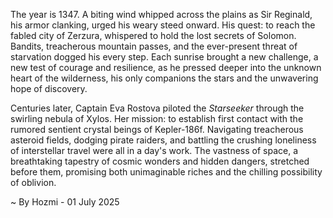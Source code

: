 
The year is 1347.  A biting wind whipped across the plains as Sir Reginald, his armor clanking, urged his weary steed onward.  His quest: to reach the fabled city of Zerzura, whispered to hold the lost secrets of Solomon.  Bandits, treacherous mountain passes, and the ever-present threat of starvation dogged his every step.  Each sunrise brought a new challenge, a new test of courage and resilience, as he pressed deeper into the unknown heart of the wilderness, his only companions the stars and the unwavering hope of discovery.

Centuries later, Captain Eva Rostova piloted the *Starseeker* through the swirling nebula of Xylos.  Her mission: to establish first contact with the rumored sentient crystal beings of Kepler-186f.  Navigating treacherous asteroid fields, dodging pirate raiders, and battling the crushing loneliness of interstellar travel were all in a day's work.  The vastness of space, a breathtaking tapestry of cosmic wonders and hidden dangers, stretched before them, promising both unimaginable riches and the chilling possibility of oblivion.

~ By Hozmi - 01 July 2025
